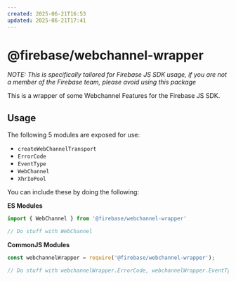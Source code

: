 ```yaml
---
created: 2025-06-21T16:53
updated: 2025-06-21T17:41
---
```

# @firebase/webchannel-wrapper

_NOTE: This is specifically tailored for Firebase JS SDK usage, if you are not a member of the Firebase team, please avoid using this package_

This is a wrapper of some Webchannel Features for the Firebase JS SDK.

## Usage

The following 5 modules are exposed for use:

- `createWebChannelTransport`
- `ErrorCode`
- `EventType`
- `WebChannel`
- `XhrIoPool`

You can include these by doing the following:

**ES Modules**

```javascript
import { WebChannel } from '@firebase/webchannel-wrapper'

// Do stuff with WebChannel
```

**CommonJS Modules**

```javascript
const webchannelWrapper = require('@firebase/webchannel-wrapper');

// Do stuff with webchannelWrapper.ErrorCode, webchannelWrapper.EventType, etc 
```